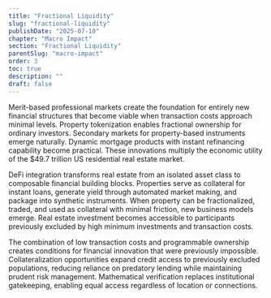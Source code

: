 ```yaml
---
title: "Fractional Liquidity"
slug: "fractional-liquidity"
publishDate: "2025-07-10"
chapter: "Macro Impact"
section: "Fractional Liquidity"
parentSlug: "macro-impact"
order: 3
toc: true
description: ""
draft: false
---
```


Merit-based professional markets create the foundation for entirely new financial structures that become viable when transaction costs approach minimal levels. Property tokenization enables fractional ownership for ordinary investors. Secondary markets for property-based instruments emerge naturally. Dynamic mortgage products with instant refinancing capability become practical. These innovations multiply the economic utility of the \$49.7 trillion US residential real estate market.

DeFi integration transforms real estate from an isolated asset class to composable financial building blocks. Properties serve as collateral for instant loans, generate yield through automated market making, and package into synthetic instruments. When property can be fractionalized, traded, and used as collateral with minimal friction, new business models emerge. Real estate investment becomes accessible to participants previously excluded by high minimum investments and transaction costs.

The combination of low transaction costs and programmable ownership creates conditions for financial innovation that were previously impossible. Collateralization opportunities expand credit access to previously excluded populations, reducing reliance on predatory lending while maintaining prudent risk management. Mathematical verification replaces institutional gatekeeping, enabling equal access regardless of location or connections.
